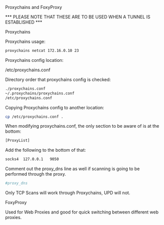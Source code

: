 Proxychains and FoxyProxy

*** PLEASE NOTE THAT THESE ARE TO BE USED WHEN A TUNNEL IS ESTABLISHED ***

Proxychains

Proxychains usage:

~~~bash
proxychains netcat 172.16.0.10 23
~~~

Proxychains config location:

/etc/proxychains.conf

Directory order that proxychains config is checked:

~~~bash
./proxychains.conf
~/.proxychains/proxychains.conf
/etc/proxychains.conf
~~~

Copying Proxychains config to another location:

~~~bash
cp /etc/proxychains.conf .
~~~

When modifying proxychains.conf, the only section to be aware of is at the bottom:

~~~bash
[ProxyList]
~~~

Add the following to the bottom of that:

~~~bash
socks4	127.0.0.1	9050
~~~

Comment out the proxy_dns line as well if scanning is going to be performed through the proxy.

~~~bash
#proxy_dns
~~~

Only TCP Scans will work through Proxychains, UPD will not.

FoxyProxy

Used for Web Proxies and good for quick switching between different web proxies.
